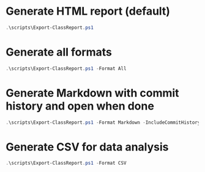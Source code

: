# Generate HTML report (default)
```powershell
.\scripts\Export-ClassReport.ps1
```

# Generate all formats
```powershell
.\scripts\Export-ClassReport.ps1 -Format All
```

# Generate Markdown with commit history and open when done
```powershell
.\scripts\Export-ClassReport.ps1 -Format Markdown -IncludeCommitHistory -OpenWhenDone
```

# Generate CSV for data analysis
```powershell
.\scripts\Export-ClassReport.ps1 -Format CSV
```